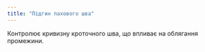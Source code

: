 ```yaml
---
title: "Підгин пахового шва"
---
```


Контролює кривизну кроточного шва, що впливає на облягання промежини.




